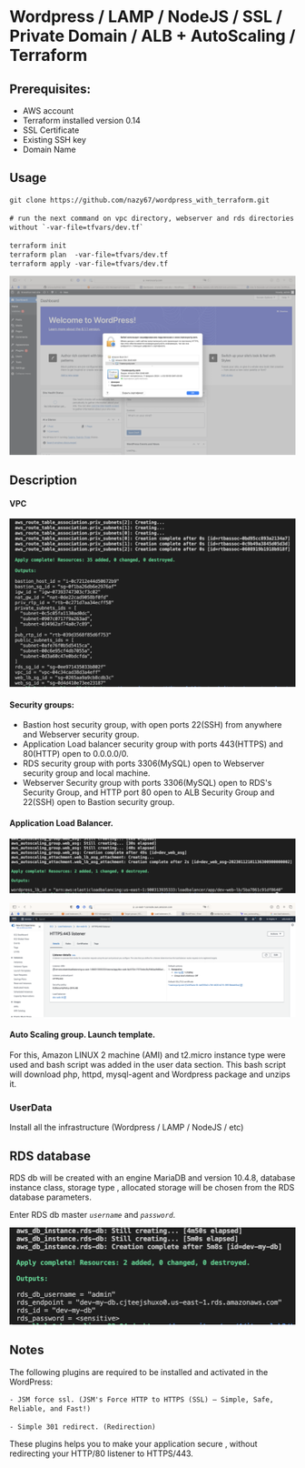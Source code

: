 # Wordpress / LAMP / NodeJS / SSL / Private Domain / ALB + AutoScaling / Terraform 

## Prerequisites:

   - AWS account
   - Terraform installed version 0.14
   - SSL Certificate
   - Existing SSH key
   - Domain Name

## Usage
```
git clone https://github.com/nazy67/wordpress_with_terraform.git

# run the next command on vpc directory, webserver and rds directories without `-var-file=tfvars/dev.tf`

terraform init
terraform plan  -var-file=tfvars/dev.tf
terraform apply -var-file=tfvars/dev.tf
```

![wp](https://github.com/ivnovyuriy/itran-aws-wp-lamp-alb-ssl/blob/9832cb6febfd8c4a730e3e3d3ead9a83c54418ef/img/wp.png)

## Description

#### VPC

![vpc](https://github.com/ivnovyuriy/itran-aws-wp-lamp-alb-ssl/blob/9832cb6febfd8c4a730e3e3d3ead9a83c54418ef/img/vpc.png)

#### Security groups:

  - Bastion host security group, with open ports 22(SSH) from anywhere and Webserver security group.
  - Application Load balancer security group with ports 443(HTTPS) and 80(HTTP) open to 0.0.0.0/0.
  - RDS security group with ports 3306(MySQL) open to Webserver security group and local machine. 
  - Webserver Security group with ports 3306(MySQL) open to RDS's Security Group, and HTTP port 80 open to ALB Security Group and 22(SSH) open to Bastion security group.

#### Application Load Balancer.

![lb](https://github.com/ivnovyuriy/itran-aws-wp-lamp-alb-ssl/blob/9832cb6febfd8c4a730e3e3d3ead9a83c54418ef/img/lb.png)

![lb_aws](https://github.com/ivnovyuriy/itran-aws-wp-lamp-alb-ssl/blob/9832cb6febfd8c4a730e3e3d3ead9a83c54418ef/img/lb_aws.png)

#### Auto Scaling group. Launch template.

For this, Amazon LINUX 2 machine (AMI) and t2.micro instance type were used and bash script was added in the user data section. This bash script will download php, httpd, mysql-agent and Wordpress package and unzips it.  

### UserData

Install all the infrastructure  (Wordpress / LAMP / NodeJS / etc)

## RDS database    

RDS db will be created with an engine MariaDB and version 10.4.8, database instance class, storage type , allocated storage will be chosen from the RDS database parameters. 

Enter RDS db master _```username```_ and _```password```_.

![rds](https://github.com/ivnovyuriy/itran-aws-wp-lamp-alb-ssl/blob/9832cb6febfd8c4a730e3e3d3ead9a83c54418ef/img/rds.png)

## Notes 

The following  plugins are required to be installed and activated in the WordPress:
```
- JSM force ssl. (JSM's Force HTTP to HTTPS (SSL) – Simple, Safe, Reliable, and Fast!)

- Simple 301 redirect. (Redirection)
```
These plugins helps you to make your application secure , without redirecting  your HTTP/80 listener to HTTPS/443.